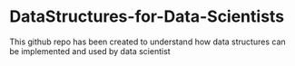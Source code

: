 # DataStructures-for-Data-Scientists
This github repo has been created to understand how data structures can be implemented and used by data scientist
